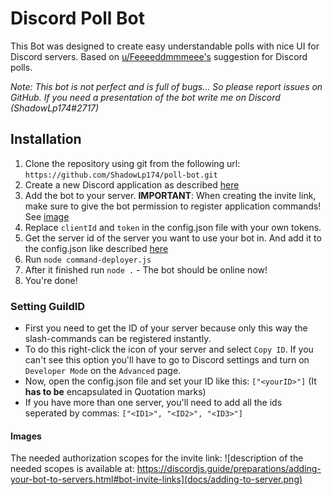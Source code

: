 # Discord Poll Bot

This Bot was designed to create easy understandable polls with nice UI for Discord servers.
Based on [u/Feeeeddmmmeee's](https://www.reddit.com/user/Feeeeddmmmeee) suggestion for Discord polls.

*Note: This bot is not perfect and is full of bugs... So please report issues on GitHub. If you need a presentation of the bot write me on Discord (ShadowLp174#2717)*

## Installation

<!--- **Important: This is not up-to-date and should be changed in the future** -->

1. Clone the repository using git from the following url: ```https://github.com/ShadowLp174/poll-bot.git```
2. Create a new Discord application as described [here]("https://discordjs.guide/preparations/setting-up-a-bot-application.html#creating-your-bot")
3. Add the bot to your server. **IMPORTANT**: When creating the invite link, make sure to give the bot permission to register application commands! See [image](#images)
4. Replace `clientId` and `token` in the config.json file with your own tokens.
5. Get the server id of the server you want to use your bot in. And add it to the config.json like described [here](#setting-guildID)
6. Run `node command-deployer.js`
7. After it finished run `node .` - The bot should be online now!
8. You're done!

### Setting GuildID

* First you need to get the ID of your server because only this way the slash-commands can be registered instantly.
* To do this right-click the icon of your server and select `Copy ID`. If you can't see this option you'll have to go to Discord settings and turn on `Developer Mode` on the `Advanced` page.
* Now, open the config.json file and set your ID like this: `["<yourID>"]` (It **has to be** encapsulated in Quotation marks)
* If you have more than one server, you'll need to add all the ids seperated by commas: `["<ID1>", "<ID2>", "<ID3>"]`

#### Images

The needed authorization scopes for the invite link:
![description of the needed scopes is available at: https://discordjs.guide/preparations/adding-your-bot-to-servers.html#bot-invite-links](docs/adding-to-server.png)
